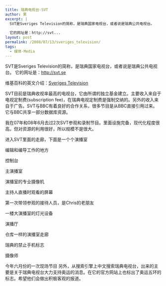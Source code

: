 ```yaml
---
title: 瑞典电视台-SVT
author: 果
excerpt: |
  SVT是Sveriges Television的简称，是瑞典国家电视台，或者说是瑞典公共电视台。
  
  它的网址是：http://svt...
layout: post
permalink: /2008/07/13/sveriges_television/
tags:
  - 媒体·Media
---
```

SVT是Sveriges Television的简称，是瑞典国家电视台，或者说是瑞典公共电视台。
它的网址是：http://svt.se

维基百科的英文介绍：[Sveriges Television](ttp://en.wikipedia.org/wiki/Sveriges_Television)

SVT目前是瑞典收视率最高的电视台，它由所谓的独立基金建立。主要收入来自于电视定制费(subscription fee)，在瑞典电视定制费是强制交纳的。另外的收入来自于广告。SVT与BBC有着良好的合作关系，很多节目是从BBC直接引用过来。它与BBC共享一部分数据库资源。

我在07年和08年6月去过2次SVT参观和录制节目。里面设施完备，现代化程度很高。但对资源的利用很好，所以规模不是很大。

进入SVT里面的走廊，下面是一个个演播室

编辑和编导工作的地方

控制台

主演播室

演播室的专业摄像机

主持人直播时观看的屏幕

第一次带领参观的接待人员，是Chris的老朋友

一楼大演播室的灯光设备

演播厅

仓库一样的演播室走廊

瑞典的禁止手机标志

摄像师

今年六月份的一次现场节目
另外，从搜索引擎上中文搜索瑞典电视台，出来的主要是关于瑞典电视台大力支持奥运的消息。在它的官方网站上也标出了奥运五环的标志。希望他们会做出积极客观的报道。